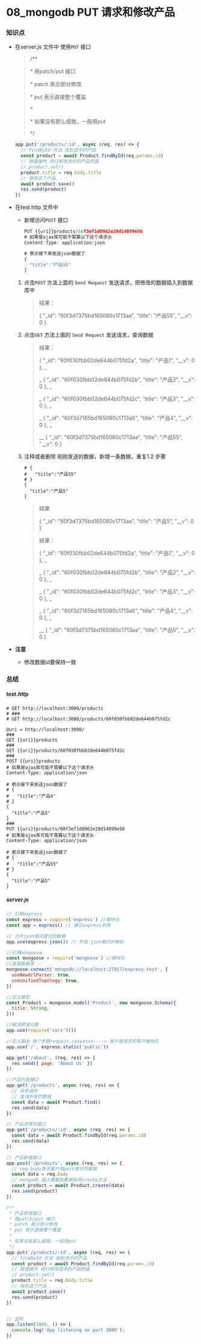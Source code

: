 # 08_mongodb PUT 请求和修改产品

### 知识点

- 在server.js 文件中 使用`PUT` 接口

  >/**
  >
  > \* 用patch/put 接口
  >
  > \* patch 表示部分修改
  >
  > \* put 表示直接整个覆盖
  >
  > \* 
  >
  > \* 如果没有那么细致，一般用put
  >
  > */

  ```js
  app.put('/products/:id', async (req, res) => {
    // findById 方法 找到选中的产品 
    const product = await Product.findById(req.params.id)
    // 赋值操作 进行修改选中的产品的值
    // product.set()
    product.title = req.body.title
    // 保存这个产品
    await product.save()
    res.send(product)
  })
  ```

- 在test.http 文件中 

  - 新增访问`POST` 接口

    ```js
    PUT {{uri}}products/60f3ef1d8962e20d14099e56
    # 如果是ajax库可能不需要以下这个请求头
    Content-Type: application/json
    
    # 表示接下来发送json数据了
    {
      "title":"产品55"
    }
    ```

  1. 点击`POST` 方法上面的 `Send Request` 发送请求，把修改的数据插入到数据库中

     >结果：
     >
     >{    "_id": "60f3d7375bd165080c1713aa",    "title": "产品55",    "__v": 0  }

  2. 点击`GET` 方法上面的 `Send Request` 发送请求，查询数据

     >结果：
     >
     >{    "_id": "60f030fbb02de644b075fd2a",    "title": "产品1",    "__v": 0  }, _
     >
     >_ {    "_id": "60f030fbb02de644b075fd2b",    "title": "产品2",    "__v": 0  }, _
     >
     >_ {    "_id": "60f030fbb02de644b075fd2c",    "title": "产品3",    "__v": 0  }, _
     >
     >_ {    "_id": "60f3d7165bd165080c1713a6",    "title": "产品4",    "__v": 0  }, _
     >
     >__ {    "_id": "60f3d7375bd165080c1713aa",    "title": "产品55",    "__v": 0  }

  3. 注释或者删除 刚刚发送的数据，新增一条数据，重复1.2 步骤

     ```http
     # {
     #   "title":"产品55"
     # }
     {
       "title":"产品5"
     }
     ```

     >结果
     >
     >{    "_id": "60f3d7375bd165080c1713aa",    "title": "产品5",    "__v": 0  }

     >结果：
     >
     >{    "_id": "60f030fbb02de644b075fd2a",    "title": "产品1",    "__v": 0  }, _
     >
     >_ {    "_id": "60f030fbb02de644b075fd2b",    "title": "产品2",    "__v": 0  }, _
     >
     >_ {    "_id": "60f030fbb02de644b075fd2c",    "title": "产品3",    "__v": 0  }, _
     >
     >_ {    "_id": "60f3d7165bd165080c1713a6",    "title": "产品4",    "__v": 0  }, _
     >
     >__ {    "_id": "60f3d7375bd165080c1713aa",    "title": "产品5",    "__v": 0  }

- **注意**

  - 修改数据id要保持一致

### 总结

##### test.http

```http
# GET http://localhost:3000/products
# ###
# GET http://localhost:3000/products/60f030fbb02de644b075fd2c

@uri = http://localhost:3000/
###
GET {{uri}}products
###
GET {{uri}}products/60f030fbb02de644b075fd2c
###
POST {{uri}}products
# 如果是ajax库可能不需要以下这个请求头
Content-Type: application/json

# 表示接下来发送json数据了
# {
#   "title":"产品4"
# }
{
  "title":"产品5"
}
###
PUT {{uri}}products/60f3ef1d8962e20d14099e56
# 如果是ajax库可能不需要以下这个请求头
Content-Type: application/json

# 表示接下来发送json数据了
# {
#   "title":"产品55"
# }
{
  "title":"产品5"
}
```

##### server.js

```js
// 引用express
const express = require('express') //模块化
const app = express() // 建立express实例

// 允许json格式提交的数据
app.use(express.json()) // 开启 json格式的解析

//引用mongoose
const mongoose = require('mongoose') //模块化
//连接数据库
mongoose.connect('mongodb://localhost:27017/express-test', {
  useNewUrlParser: true,
  useUnifiedTopology: true,
})

//定义模型
const Product = mongoose.model('Product', new mongoose.Schema({
  title: String,
}))

//解决跨域问题
app.use(require('cors')())

//定义路由 两个参数request,response----> 客户端请求和客户端响应
app.use('/', express.static('public'))

app.get('/about', (req, res) => {
  res.send({ page: 'About Us' })
})

//产品列表接口
app.get('/products', async (req, res) => {
  // 异步操作
  // 查询所有的数据
  const data = await Product.find()
  res.send(data)
})

// 产品详情页接口
app.get('/products/:id', async (req, res) => {
  const data = await Product.findById(req.params.id)
  res.send(data)
})

// 产品新增接口
app.post('/products', async (req, res) => {
  // req.body表示客户用post提交的数据
  const data = req.body
  // mongodb 插入数据到数据库用create方法
  const product = await Product.create(data)
  res.send(product)
})

/**
 * 产品修改接口
 * 用patch/put 接口
 * patch 表示部分修改
 * put 表示直接整个覆盖
 * 
 * 如果没有那么细致，一般用put
 */
app.put('/products/:id', async (req, res) => {
  // findById 方法 找到选中的产品 
  const product = await Product.findById(req.params.id)
  // 赋值操作 进行修改选中的产品的值
  // product.set()
  product.title = req.body.title
  // 保存这个产品
  await product.save()
  res.send(product)
})


// 监听
app.listen(3000, () => {
  console.log('App listening on port 3000');
})
```


